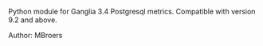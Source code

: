Python module for Ganglia 3.4
Postgresql metrics.  Compatible with version 9.2 and above.

Author: MBroers
